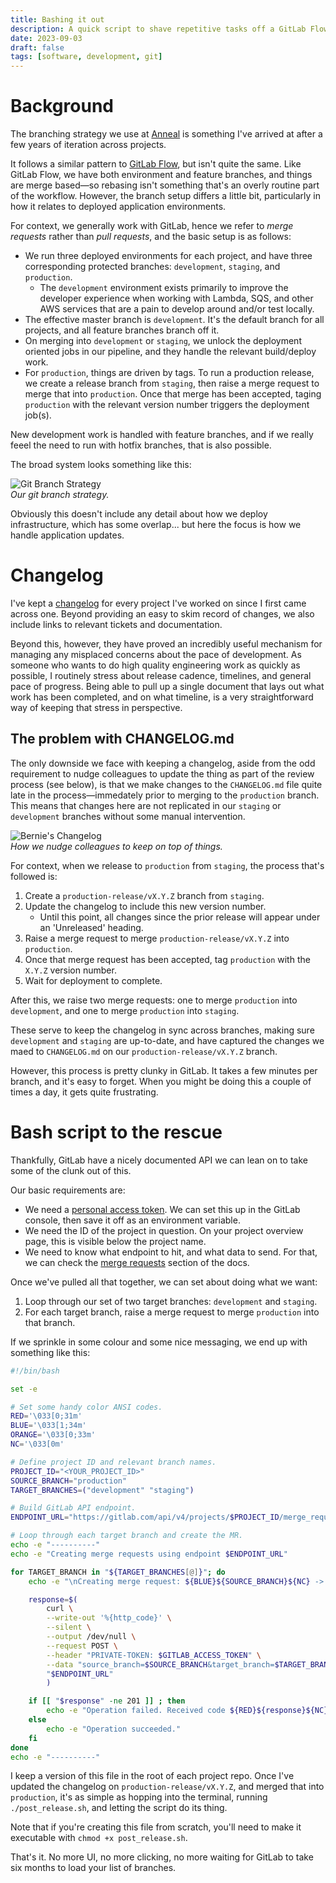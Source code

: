 ```yaml
---
title: Bashing it out
description: A quick script to shave repetitive tasks off a GitLab Flow style branch model.
date: 2023-09-03
draft: false
tags: [software, development, git]
---
```


# Background

The branching strategy we use at [Anneal](https://www.getanneal.com) is something I've arrived at after a few years of iteration across projects.

It follows a similar pattern to [GitLab Flow](https://docs.gitlab.cn/14.0/ee/topics/gitlab_flow.html), but isn't quite the same. Like GitLab Flow, we have both environment and feature branches, and things are merge based—so rebasing isn't something that's an overly routine part of the workflow. However, the branch setup differs a little bit, particularly in how it relates to deployed application environments.

For context, we generally work with GitLab, hence we refer to _merge requests_ rather than _pull requests_, and the basic setup is as follows:

- We run three deployed environments for each project, and have three corresponding protected branches: `development`, `staging`, and `production`.
  - The `development` environment exists primarily to improve the developer experience when working with Lambda, SQS, and other AWS services that are a pain to develop around and/or test locally.
- The effective master branch is `development`. It's the default branch for all projects, and all feature branches branch off it.
- On merging into `development` or `staging`, we unlock the deployment oriented jobs in our pipeline, and they handle the relevant build/deploy work.
- For `production`, things are driven by tags. To run a production release, we create a release branch from `staging`, then raise a merge request to merge that into `production`. Once that merge has been accepted, taging `production` with the relevant version number triggers the deployment job(s).

New development work is handled with feature branches, and if we really feeel the need to run with hotfix branches, that is also possible.

The broad system looks something like this:

![Git Branch Strategy](/images/blog/01/GitFlow.drawio.png#rounded)  
_Our git branch strategy._

Obviously this doesn't include any detail about how we deploy infrastructure, which has some overlap... but here the focus is how we handle application updates.

# Changelog

I've kept a [changelog](https://keepachangelog.com/) for every project I've worked on since I first came across one. Beyond providing an easy to skim record of changes, we also include links to relevant tickets and documentation.

Beyond this, however, they have proved an incredibly useful mechanism for managing any misplaced concerns about the pace of development. As someone who wants to do high quality engineering work as quickly as possible, I routinely stress about release cadence, timelines, and general pace of progress. Being able to pull up a single document that lays out what work has been completed, and on what timeline, is a very straightforward way of keeping that stress in perspective.

## The problem with CHANGELOG.md

The only downside we face with keeping a changelog, aside from the odd requirement to nudge colleagues to update the thing as part of the review process (see below), is that we make changes to the `CHANGELOG.md` file quite late in the process—immedately prior to merging to the `production` branch. This means that changes here are not replicated in our `staging` or `development` branches without some manual intervention.

![Bernie's Changelog](/images/blog/01/changelog.jpg)  
_How we nudge colleagues to keep on top of things._

For context, when we release to `production` from `staging`, the process that's followed is:

1. Create a `production-release/vX.Y.Z` branch from `staging`.
2. Update the changelog to include this new version number.
   - Until this point, all changes since the prior release will appear under an 'Unreleased' heading.
3. Raise a merge request to merge `production-release/vX.Y.Z` into `production`.
4. Once that merge request has been accepted, tag `production` with the `X.Y.Z` version number.
5. Wait for deployment to complete.

After this, we raise two merge requests: one to merge `production` into `development`, and one to merge `production` into `staging`.

These serve to keep the changelog in sync across branches, making sure `development` and `staging` are up-to-date, and have captured the changes we maed to `CHANGELOG.md` on our `production-release/vX.Y.Z` branch.

However, this process is pretty clunky in GitLab. It takes a few minutes per branch, and it's easy to forget. When you might be doing this a couple of times a day, it gets quite frustrating.

# Bash script to the rescue

Thankfully, GitLab have a nicely documented API we can lean on to take some of the clunk out of this.

Our basic requirements are:

- We need a [personal access token](https://docs.gitlab.com/ee/user/profile/personal_access_tokens.html). We can set this up in the GitLab console, then save it off as an environment variable.
- We need the ID of the project in question. On your project overview page, this is visible below the project name.
- We need to know what endpoint to hit, and what data to send. For that, we can check the [merge requests](https://docs.gitlab.com/ee/api/merge_requests.html) section of the docs.

Once we've pulled all that together, we can set about doing what we want:

1. Loop through our set of two target branches: `development` and `staging`.
2. For each target branch, raise a merge request to merge `production` into that branch.

If we sprinkle in some colour and some nice messaging, we end up with something like this:

```bash
#!/bin/bash

set -e

# Set some handy color ANSI codes.
RED='\033[0;31m'
BLUE='\033[1;34m'
ORANGE='\033[0;33m'
NC='\033[0m'

# Define project ID and relevant branch names.
PROJECT_ID="<YOUR_PROJECT_ID>"
SOURCE_BRANCH="production"
TARGET_BRANCHES=("development" "staging")

# Build GitLab API endpoint.
ENDPOINT_URL="https://gitlab.com/api/v4/projects/$PROJECT_ID/merge_requests"

# Loop through each target branch and create the MR.
echo -e "----------"
echo -e "Creating merge requests using endpoint $ENDPOINT_URL"

for TARGET_BRANCH in "${TARGET_BRANCHES[@]}"; do
    echo -e "\nCreating merge request: ${BLUE}${SOURCE_BRANCH}${NC} -> ${ORANGE}${TARGET_BRANCH}${NC}"

    response=$(
        curl \
        --write-out '%{http_code}' \
        --silent \
        --output /dev/null \
        --request POST \
        --header "PRIVATE-TOKEN: $GITLAB_ACCESS_TOKEN" \
        --data "source_branch=$SOURCE_BRANCH&target_branch=$TARGET_BRANCH&title=Merge $SOURCE_BRANCH into $TARGET_BRANCH" \
        "$ENDPOINT_URL"
        )

    if [[ "$response" -ne 201 ]] ; then
        echo -e "Operation failed. Received code ${RED}${response}${NC}"
    else
        echo -e "Operation succeeded."
    fi
done
echo -e "----------"

```

I keep a version of this file in the root of each project repo. Once I've updated the changelog on `production-release/vX.Y.Z`, and merged that into `production`, it's as simple as hopping into the terminal, running `./post_release.sh`, and letting the script do its thing.

Note that if you're creating this file from scratch, you'll need to make it executable with `chmod +x post_release.sh`.

That's it. No more UI, no more clicking, no more waiting for GitLab to take six months to load your list of branches.
